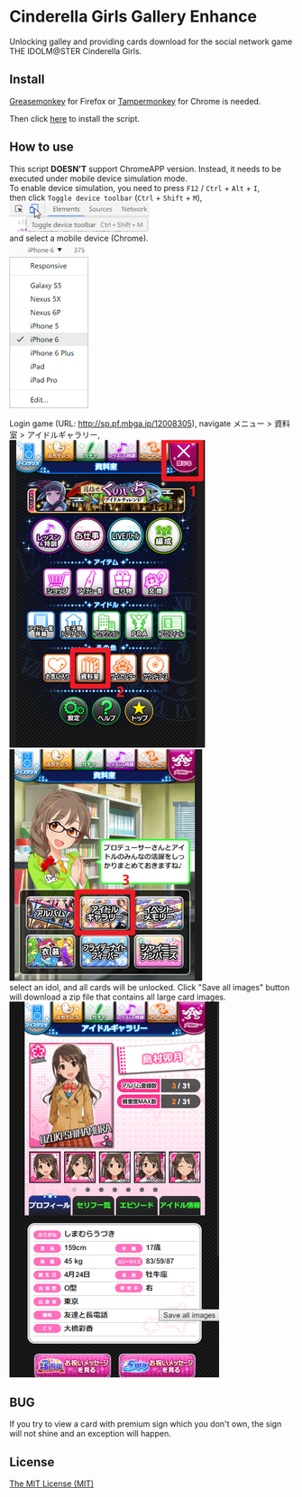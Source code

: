 # Cinderella Girls Gallery Enhance
Unlocking galley and providing cards download for the social network game THE IDOLM@STER Cinderella Girls.

## Install
[Greasemonkey](https://addons.mozilla.org/zh-CN/firefox/addon/greasemonkey/) for Firefox or
[Tampermonkey](https://chrome.google.com/webstore/detail/tampermonkey/dhdgffkkebhmkfjojejmpbldmpobfkfo) for Chrome
is needed.

Then click [here](https://github.com/Yoctillion/CinderellaGirlsGalleryEnhance/raw/master/gallery-enhance.user.js) to install the script.

## How to use
This script **DOESN'T** support ChromeAPP version. Instead, it needs to be executed under mobile device simulation mode.  
To enable device simulation, you need to press `F12` / `Ctrl` + `Alt` + `I`,  
then click `Toggle device toolbar` (`Ctrl` + `Shift` + `M`),  
![Toggle device toolbar](./intro/toggle_device_toolbar.png)  
and select a mobile device (Chrome).  
![Select device](./intro/select_device.png)

Login game (URL: http://sp.pf.mbga.jp/12008305), navigate メニュー > 資料室 > アイドルギャラリー,  
![Menu](./intro/menu.png)
![Idol galley](./intro/idol_gallery.png)  
select an idol, and all cards will be unlocked. Click "Save all images" button will download a zip file that contains all large card images.  
![Idol page](./intro/idol_page.png)

## BUG
If you try to view a card with premium sign which you don't own, the sign will not shine and an exception will happen.

## License
[The MIT License (MIT)](https://github.com/Yoctillion/CinderellaGirlsGalleryEnhance/blob/master/LICENSE)
